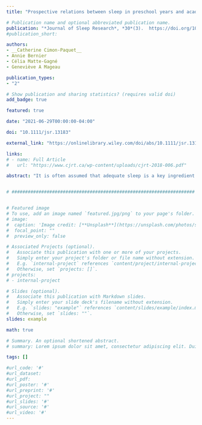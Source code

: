 ```yaml
---
title: "Prospective relations between sleep in preschool years and academic achievement at school entry"

# Publication name and optional abbreviated publication name.
publication: "*Journal of Sleep Research*, *30*(3).  https://doi.org/10.1111/jsr.13183"
#publication_short:

authors:
- __Catherine Cimon-Paquet__
- Annie Bernier
- Célia Matte-Gagné
- Geneviève A Mageau

publication_types:
- "2"

# Show publication and sharing statistics? (requires valid doi)
add_badge: true

featured: true

date: "2021-06-29T00:00:00-04:00"

doi: "10.1111/jsr.13183"

external_link: "https://onlinelibrary.wiley.com/doi/abs/10.1111/jsr.13183"

links:
# - name: Full Article
#   url: "https://www.cjrt.ca/wp-content/uploads/cjrt-2018-006.pdf"

abstract: "It is often assumed that adequate sleep is a key ingredient of children's school success. Research to date, however, suggests modest associations between child sleep and academic achievement. Adopting a developmental perspective, this report investigates the associations between age-related changes in sleep across the preschool period and academic achievement at school entry. Sleep was assessed by actigraphy at ages 2, 3 and 4 among 128 children from mostly White middle-class families, and their performance in reading and mathematics was tested in Grade 1. The results revealed that children whose sleep duration decreased more rapidly across the preschool period showed better performance in both reading and mathematics. These results suggest that age-related developments may be a key characteristic of sleep in the preschool years."


# ####################################################################


# Featured image
# To use, add an image named `featured.jpg/png` to your page's folder.
# image:
#  caption: 'Image credit: [**Unsplash**](https://unsplash.com/photos/s9CC2SKySJM)'
#  focal_point: ""
#  preview_only: false

# Associated Projects (optional).
#   Associate this publication with one or more of your projects.
#   Simply enter your project's folder or file name without extension.
#   E.g. `internal-project` references `content/project/internal-project/index.md`.
#   Otherwise, set `projects: []`.
# projects:
# - internal-project

# Slides (optional).
#   Associate this publication with Markdown slides.
#   Simply enter your slide deck's filename without extension.
#   E.g. `slides: "example"` references `content/slides/example/index.md`.
#   Otherwise, set `slides: ""`.
slides: example

math: true

# Summary. An optional shortened abstract.
# summary: Lorem ipsum dolor sit amet, consectetur adipiscing elit. Duis posuere tellus ac convallis placerat. Proin tincidunt magna sed ex sollicitudin condimentum.

tags: []

#url_code: '#'
#url_dataset:
#url_pdf:
#url_poster: '#'
#url_preprint: '#'
#url_project: ""
#url_slides: '#'
#url_source: '#'
#url_video: '#'
---
```

